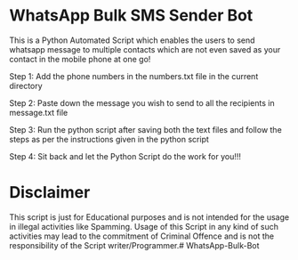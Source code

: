 # WhatsApp Bulk SMS Sender Bot

This is a Python Automated Script which enables the users to send whatsapp message to multiple contacts which are not even saved as your contact in the mobile phone at one go!

Step 1: Add the phone numbers in the numbers.txt file in the current directory 

Step 2: Paste down the message you wish to send to all the recipients in message.txt file

Step 3: Run the python script after saving both the text files and follow the steps as per the instructions given in the python script

Step 4: Sit back and let the Python Script do the work for you!!!

# Disclaimer
This script is just for Educational purposes and is not intended for the usage in illegal activities like Spamming. Usage of this Script in any kind of such activities may lead to the commitment of Criminal Offence and is not the responsibility of the Script writer/Programmer.#   W h a t s A p p - B u l k - B o t  
 